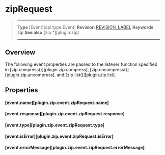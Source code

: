 # zipRequest

> --------------------- ------------------------------------------------------------------------------------------
> __Type__              [Event][api.type.Event]
> __Revision__          [REVISION_LABEL](REVISION_URL)
> __Keywords__          zip
> __See also__			[zip.*][plugin.zip]
> --------------------- ------------------------------------------------------------------------------------------

## Overview

The following event properties are passed to the listener function specified in [zip.compress()][plugin.zip.compress], [zip.uncompress()][plugin.zip.uncompress], and [zip.list()][plugin.zip.list].


## Properties

#### [event.name][plugin.zip.event.zipRequest.name]

#### [event.response][plugin.zip.event.zipRequest.response]

#### [event.type][plugin.zip.event.zipRequest.type]

#### [event.isError][plugin.zip.event.zipRequest.isError]

#### [event.errorMessage][plugin.zip.event.zipRequest.errorMessage]
